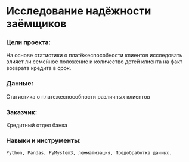 # Исследование надёжности заёмщиков

### Цели проекта:
На основе статистики о платёжеспособности клиентов исследовать влияет ли семейное положение и количество детей клиента на факт возврата кредита в срок.


### Данные: 
Статистика о платежеспособности различных клиентов
### Заказчик: 
Кредитный отдел банка

### Навыки и инструменты: 
`Python, Pandas, PyMystem3, лемматизация, Предобработка данных.`
